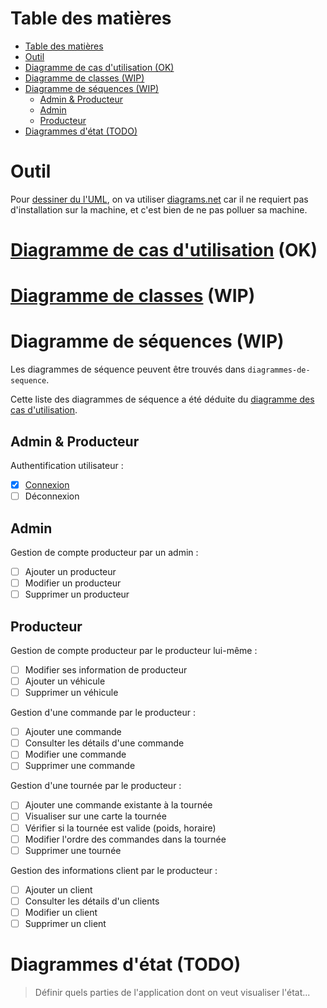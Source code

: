 # Table des matières

- [Table des matières](#table-des-matières)
- [Outil](#outil)
- [Diagramme de cas d'utilisation (OK)](#diagramme-de-cas-dutilisation-ok)
- [Diagramme de classes (WIP)](#diagramme-de-classes-wip)
- [Diagramme de séquences (WIP)](#diagramme-de-séquences-wip)
  - [Admin & Producteur](#admin--producteur)
  - [Admin](#admin)
  - [Producteur](#producteur)
- [Diagrammes d'état (TODO)](#diagrammes-détat-todo)

# Outil

Pour [dessiner du l'UML](https://www.reddit.com/r/ProgrammerHumor/comments/b3okry/uml_is_love_uml_is_life/),
on va utiliser [diagrams.net](https://app.diagrams.net/) car il ne requiert pas d'installation sur la machine,
et c'est bien de ne pas polluer sa machine.

# [Diagramme de cas d'utilisation](./CasUtilisation.drawio.png) (OK)

# [Diagramme de classes](./Classes.png) (WIP)

# Diagramme de séquences (WIP)

Les diagrammes de séquence peuvent être trouvés dans `diagrammes-de-sequence`.

Cette liste des diagrammes de séquence a été déduite du [diagramme des cas d'utilisation](#diagramme-de-cas-dutilisation).

## Admin & Producteur

Authentification utilisateur :

- [x] [Connexion](diagrammes-de-sequence/connexion.drawio.png)
- [ ] Déconnexion

## Admin

Gestion de compte producteur par un admin :

- [ ] Ajouter un producteur
- [ ] Modifier un producteur
- [ ] Supprimer un producteur

## Producteur

Gestion de compte producteur par le producteur lui-même :

- [ ] Modifier ses information de producteur
- [ ] Ajouter un véhicule
- [ ] Supprimer un véhicule

Gestion d'une commande par le producteur :

- [ ] Ajouter une commande
- [ ] Consulter les détails d'une commande
- [ ] Modifier une commande
- [ ] Supprimer une commande

Gestion d'une tournée par le producteur :

- [ ] Ajouter une commande existante à la tournée
- [ ] Visualiser sur une carte la tournée
- [ ] Vérifier si la tournée est valide (poids, horaire)
- [ ] Modifier l'ordre des commandes dans la tournée
- [ ] Supprimer une tournée

Gestion des informations client par le producteur :

- [ ] Ajouter un client
- [ ] Consulter les détails d'un clients
- [ ] Modifier un client
- [ ] Supprimer un client

# Diagrammes d'état (TODO)

> Définir quels parties de l'application dont on veut visualiser l'état...
